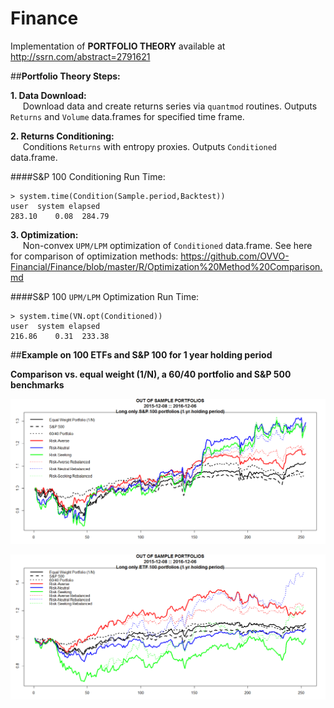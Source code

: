 # Finance
Implementation of **PORTFOLIO THEORY** available at  http://ssrn.com/abstract=2791621 

##**Portfolio Theory Steps:**

**1.  Data Download:**  <br />
&nbsp;&nbsp;&nbsp;&nbsp;    Download data and create returns series via `quantmod` routines.  Outputs `Returns` and `Volume` data.frames for specified time frame.

**2.  Returns Conditioning:** <br />
&nbsp;&nbsp;&nbsp;&nbsp;    Conditions `Returns` with entropy proxies.  Outputs `Conditioned` data.frame.<br />

####S&P 100 Conditioning Run Time: <br />
```{r}
> system.time(Condition(Sample.period,Backtest))
user  system elapsed
283.10    0.08  284.79
```    
**3.  Optimization:**  <br />
&nbsp;&nbsp;&nbsp;&nbsp;    Non-convex `UPM/LPM` optimization of `Conditioned` data.frame.   See here for comparison of optimization methods: https://github.com/OVVO-Financial/Finance/blob/master/R/Optimization%20Method%20Comparison.md<br />

####S&P 100 `UPM/LPM` Optimization Run Time: <br />
```{r}
> system.time(VN.opt(Conditioned)) 
user  system elapsed 
216.86    0.31  233.38
```
##**Example on 100 ETFs and S&P 100 for 1 year holding period**<br />


**Comparison vs. equal weight (1/N), a 60/40 portfolio and S&P 500 benchmarks**<br />

![SP100 Returns](https://github.com/OVVO-Financial/Finance/blob/master/Images/SP100.png)

![ETFs Returns](https://github.com/OVVO-Financial/Finance/blob/master/Images/ETFs.png)
